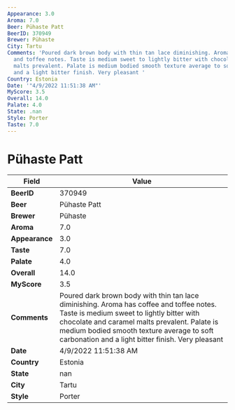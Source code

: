 ```yaml
---
Appearance: 3.0
Aroma: 7.0
Beer: Pühaste Patt
BeerID: 370949
Brewer: Pühaste
City: Tartu
Comments: 'Poured dark brown body with thin tan lace diminishing. Aroma has coffee
  and toffee notes. Taste is medium sweet to lightly bitter with chocolate and caramel
  malts prevalent. Palate is medium bodied smooth texture average to soft carbonation
  and a light bitter finish. Very pleasant '
Country: Estonia
Date: '"4/9/2022 11:51:38 AM"'
MyScore: 3.5
Overall: 14.0
Palate: 4.0
State: .nan
Style: Porter
Taste: 7.0
---
```


# Pühaste Patt

| Field         | Value |
|---------------|-------|
| **BeerID** | 370949 |
| **Beer** | Pühaste Patt |
| **Brewer** | Pühaste |
| **Aroma** | 7.0 |
| **Appearance** | 3.0 |
| **Taste** | 7.0 |
| **Palate** | 4.0 |
| **Overall** | 14.0 |
| **MyScore** | 3.5 |
| **Comments** | Poured dark brown body with thin tan lace diminishing. Aroma has coffee and toffee notes. Taste is medium sweet to lightly bitter with chocolate and caramel malts prevalent. Palate is medium bodied smooth texture average to soft carbonation and a light bitter finish. Very pleasant  |
| **Date** | 4/9/2022 11:51:38 AM |
| **Country** | Estonia |
| **State** | nan |
| **City** | Tartu |
| **Style** | Porter |
